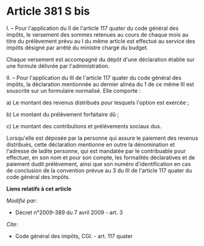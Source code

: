 # Article 381 S bis

I. – Pour l'application du II de l'article 117 quater du code général des impôts, le versement des sommes retenues au cours
de chaque mois au titre du prélèvement prévu au I du même article est effectué au service des impôts désigné par arrêté du
ministre chargé du budget.

Chaque versement est accompagné du dépôt d'une déclaration établie sur une formule délivrée par l'administration.

II. – Pour l'application du III de l'article 117 quater du code général des impôts, la déclaration mentionnée au dernier
alinéa du 1 de ce même III est souscrite sur un formulaire normalisé. Elle comporte :

a) Le montant des revenus distribués pour lesquels l'option est exercée ;

b) Le montant du prélèvement forfaitaire dû ;

c) Le montant des contributions et prélèvements sociaux dus.

Lorsqu'elle est déposée par la personne qui assure le paiement des revenus distribués, cette déclaration mentionne en outre
la dénomination et l'adresse de ladite personne, qui est mandatée par le contribuable pour effectuer, en son nom et pour son
compte, les formalités déclaratives et de paiement dudit prélèvement, ainsi que son numéro d'identification en cas de
conclusion de la convention prévue au 3 du III de l'article 117 quater du code général des impôts.

**Liens relatifs à cet article**

_Modifié par_:

  - Décret n°2009-389 du 7 avril 2009 - art. 3

_Cite_:

  - Code général des impôts, CGI. - art. 117 quater
